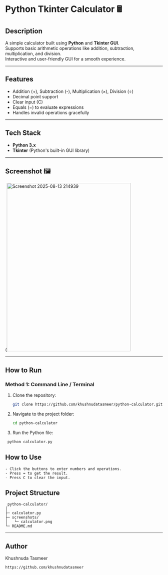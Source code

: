 # Python Tkinter Calculator 🖩

## Description
A simple calculator built using **Python** and **Tkinter GUI**.  
Supports basic arithmetic operations like addition, subtraction, multiplication, and division.  
Interactive and user-friendly GUI for a smooth experience.

---

## Features
- Addition (+), Subtraction (-), Multiplication (×), Division (÷)  
- Decimal point support  
- Clear input (C)  
- Equals (=) to evaluate expressions  
- Handles invalid operations gracefully  

---

## Tech Stack
- **Python 3.x**  
- **Tkinter** (Python's built-in GUI library)

---

## Screenshot 🖼️
(<img width="396" height="539" alt="Screenshot 2025-08-13 214939" src="https://github.com/user-attachments/assets/01a2cafe-4f4d-4050-800b-7ba19d5c1e63" />


---

## How to Run

### Method 1: Command Line / Terminal
1. Clone the repository:  
   ```bash
   git clone https://github.com/khushnudatasmeer/python-calculator.git
   ```
2. Navigate to the project folder:
   ```bash
   cd python-calculator
   ```
3. Run the Python file:
  ```bash
   python calculator.py
```
## How to Use
```
- Click the buttons to enter numbers and operations.
- Press = to get the result.
- Press C to clear the input.
```

## Project Structure
```
 python-calculator/
│
├─ calculator.py        
├─ screenshots/        
│   └─ calculator.png
└─ README.md
```
---

## Author
Khushnuda Tasmeer
```
https://github.com/khushnudatasmeer
```


   

